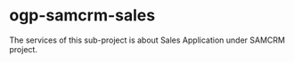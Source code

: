 # ogp-samcrm-sales
The services of this sub-project is about Sales Application under SAMCRM project.
